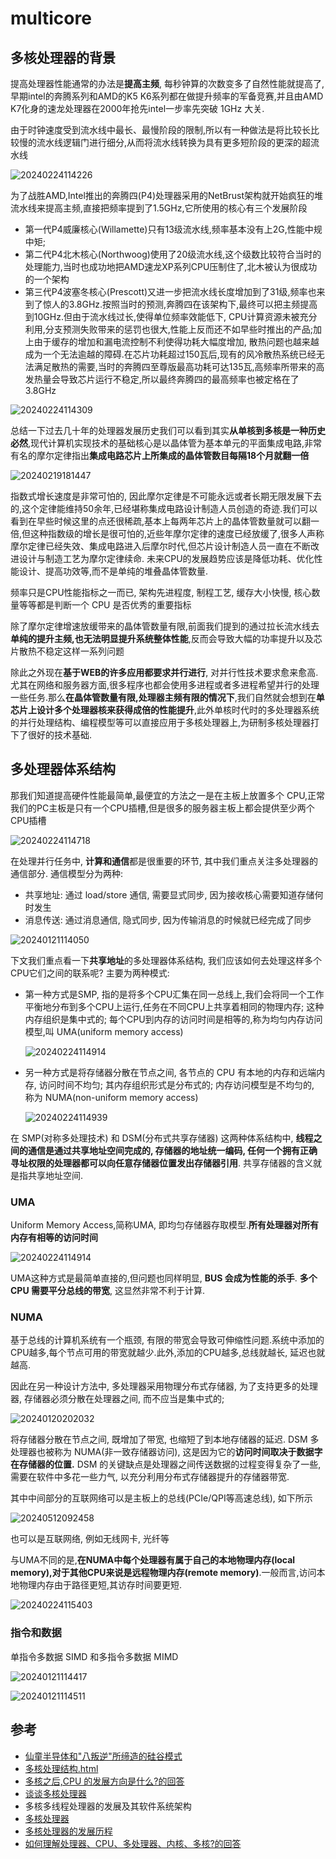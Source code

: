 
# multicore

## 多核处理器的背景

提高处理器性能通常的办法是**提高主频**, 每秒钟算的次数变多了自然性能就提高了,早期intel的奔腾系列和AMD的K5 K6系列都在做提升频率的军备竞赛,并且由AMD K7化身的速龙处理器在2000年抢先intel一步率先突破 1GHz 大关.

由于时钟速度受到流水线中最长、最慢阶段的限制,所以有一种做法是将比较长比较慢的流水线逻辑门进行细分,从而将流水线转换为具有更多短阶段的更深的超流水线

![20240224114226](https://raw.githubusercontent.com/learner-lu/picbed/master/20240224114226.png)

为了战胜AMD,Intel推出的奔腾四(P4)处理器采用的NetBrust架构就开始疯狂的堆流水线来提高主频,直接把频率提到了1.5GHz,它所使用的核心有三个发展阶段

- 第一代P4威廉核心(Willamette)只有13级流水线,频率基本没有上2G,性能中规中矩;
- 第二代P4北木核心(Northwoog)使用了20级流水线,这个级数比较符合当时的处理能力,当时也成功地把AMD速龙XP系列CPU压制住了,北木被认为很成功的一个架构
- 第三代P4波塞冬核心(Prescott)又进一步把流水线长度增加到了31级,频率也来到了惊人的3.8GHz.按照当时的预测,奔腾四在该架构下,最终可以把主频提高到10GHz.但由于流水线过长,使得单位频率效能低下, CPU计算资源未被充分利用,分支预测失败带来的惩罚也很大,性能上反而还不如早些时推出的产品;加上由于缓存的增加和漏电流控制不利使得功耗大幅度增加, 散热问题也越来越成为一个无法逾越的障碍.在芯片功耗超过150瓦后,现有的风冷散热系统已经无法满足散热的需要,当时的奔腾四至尊版最高功耗可达135瓦,高频率所带来的高发热量会导致芯片运行不稳定,所以最终奔腾四的最高频率也被定格在了3.8GHz

![20240224114309](https://raw.githubusercontent.com/learner-lu/picbed/master/20240224114309.png)

总结一下过去几十年的处理器发展历史我们可以看到其实**从单核到多核是一种历史必然**,现代计算机实现技术的基础核心是以晶体管为基本单元的平面集成电路,非常有名的摩尔定律指出**集成电路芯片上所集成的晶体管数目每隔18个月就翻一倍**

![20240219181447](https://raw.githubusercontent.com/learner-lu/picbed/master/20240219181447.png)

指数式增长速度是非常可怕的, 因此摩尔定律是不可能永远或者长期无限发展下去的,这个定律能维持50余年,已经堪称集成电路设计制造人员创造的奇迹.我们可以看到在早些时候这里的点还很稀疏,基本上每两年芯片上的晶体管数量就可以翻一倍,但这种指数级的增长是很可怕的,近些年摩尔定律的速度已经放缓了,很多人声称摩尔定律已经失效、集成电路进入后摩尔时代,但芯片设计制造人员一直在不断改进设计与制造工艺为摩尔定律续命. 未来CPU的发展趋势应该是降低功耗、优化性能设计、提高功效等,而不是单纯的堆叠晶体管数量.

频率只是CPU性能指标之一而已, 架构先进程度, 制程工艺, 缓存大小快慢, 核心数量等等都是判断一个 CPU 是否优秀的重要指标

除了摩尔定律增速放缓带来的晶体管数量有限,前面我们提到的通过拉长流水线去**单纯的提升主频,也无法明显提升系统整体性能**,反而会导致大幅的功率提升以及芯片散热不稳定这样一系列问题

除此之外现在**基于WEB的许多应用都要求并行进行**, 对并行性技术要求愈来愈高. 尤其在网络和服务器方面,很多程序也都会使用多进程或者多进程希望并行的处理一些任务.那么**在晶体管数量有限,处理器主频有限的情况下**,我们自然就会想到在**单芯片上设计多个处理器核来获得成倍的性能提升**,此外单核时代时的多处理器系统的并行处理结构、编程模型等可以直接应用于多核处理器上,为研制多核处理器打下了很好的技术基础.

## 多处理器体系结构

那我们知道提高硬件性能最简单,最便宜的方法之一是在主板上放置多个 CPU,正常我们的PC主板是只有一个CPU插槽,但是很多的服务器主板上都会提供至少两个CPU插槽

![20240224114718](https://raw.githubusercontent.com/learner-lu/picbed/master/20240224114718.png)

在处理并行任务中, **计算和通信**都是很重要的环节, 其中我们重点关注多处理器的通信部分. 通信模型分为两种:

- 共享地址: 通过 load/store 通信, 需要显式同步, 因为接收核心需要知道存储何时发生
- 消息传送: 通过消息通信, 隐式同步, 因为传输消息的时候就已经完成了同步

![20240121114050](https://raw.githubusercontent.com/learner-lu/picbed/master/20240121114050.png)

下文我们重点看一下**共享地址**的多处理器体系结构, 我们应该如何去处理这样多个CPU它们之间的联系呢? 主要为两种模式:

- 第一种方式是SMP, 指的是将多个CPU汇集在同一总线上,我们会将同一个工作平衡地分布到多个CPU上运行,任务在不同CPU上共享着相同的物理内存; 这种内存组织是集中式的; 每个CPU到内存的访问时间是相等的,称为均匀内存访问模型,叫 UMA(uniform memory access)

  ![20240224114914](https://raw.githubusercontent.com/learner-lu/picbed/master/20240224114914.png)

- 另一种方式是将存储器分散在节点之间, 各节点的 CPU 有本地的内存和远端内存, 访问时间不均匀; 其内存组织形式是分布式的; 内存访问模型是不均匀的, 称为 NUMA(non-uniform memory access)

  ![20240224114939](https://raw.githubusercontent.com/learner-lu/picbed/master/20240224114939.png)

在 SMP(对称多处理技术) 和 DSM(分布式共享存储器) 这两种体系结构中, **线程之间的通信是通过共享地址空间完成的, 存储器的地址统一编码, 任何一个拥有正确寻址权限的处理器都可以向任意存储器位置发出存储器引用**. 共享存储器的含义就是指共享地址空间.

### UMA

Uniform Memory Access,简称UMA, 即均匀存储器存取模型.**所有处理器对所有内存有相等的访问时间**

![20240224114914](https://raw.githubusercontent.com/learner-lu/picbed/master/20240224114914.png)

UMA这种方式是最简单直接的,但问题也同样明显, **BUS 会成为性能的杀手**. **多个 CPU 需要平分总线的带宽**, 这显然非常不利于计算.

### NUMA

基于总线的计算机系统有一个瓶颈, 有限的带宽会导致可伸缩性问题.系统中添加的CPU越多,每个节点可用的带宽就越少.此外,添加的CPU越多,总线就越长, 延迟也就越高.

因此在另一种设计方法中, 多处理器采用物理分布式存储器, 为了支持更多的处理器, 存储器必须分散在处理器之间, 而不应当是集中式的;

![20240120202032](https://raw.githubusercontent.com/learner-lu/picbed/master/20240120202032.png)

将存储器分散在节点之间, 既增加了带宽, 也缩短了到本地存储器的延迟. DSM 多处理器也被称为 NUMA(非一致存储器访问), 这是因为它的**访问时间取决于数据字在存储器的位置.** DSM 的关键缺点是处理器之间传送数据的过程变得复杂了一些, 需要在软件中多花一些力气, 以充分利用分布式存储器提升的存储器带宽.

其中中间部分的互联网络可以是主板上的总线(PCIe/QPI等高速总线), 如下所示

![20240512092458](https://raw.githubusercontent.com/learner-lu/picbed/master/20240512092458.png)


也可以是互联网络, 例如无线网卡, 光纤等

与UMA不同的是,**在NUMA中每个处理器有属于自己的本地物理内存(local memory),对于其他CPU来说是远程物理内存(remote memory)**.一般而言,访问本地物理内存由于路径更短,其访存时间要更短.

![20240224115403](https://raw.githubusercontent.com/learner-lu/picbed/master/20240224115403.png)

### 指令和数据

单指令多数据 SIMD 和多指令多数据 MIMD

![20240121114417](https://raw.githubusercontent.com/learner-lu/picbed/master/20240121114417.png)

![20240121114511](https://raw.githubusercontent.com/learner-lu/picbed/master/20240121114511.png)

## 参考

- [仙童半导体和"八叛逆"所缔造的硅谷模式](https://www.163.com/dy/article/FLPKHUFL0511FQO9.html)
- [多核处理结构.html](https://foxsen.github.io/archbase/%E5%A4%9A%E6%A0%B8%E5%A4%84%E7%90%86%E7%BB%93%E6%9E%84.html)
- [多核之后,CPU 的发展方向是什么?的回答](https://www.zhihu.com/question/20809971/answer/1678502542)
- [谈谈多核处理器](https://zhuanlan.zhihu.com/p/427398869)
- 多核多线程处理器的发展及其软件系统架构
- [多核处理器](https://baike.baidu.com/item/%E5%A4%9A%E6%A0%B8%E5%A4%84%E7%90%86%E5%99%A8/10278420)
- [多核处理器的发展历程](https://zhidao.baidu.com/question/435213422142183884.html)
- [如何理解处理器、CPU、多处理器、内核、多核?的回答](https://www.zhihu.com/question/321291471/answer/660183713)
